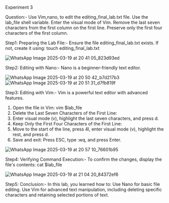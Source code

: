Experiment 3

Question:- Use Vim,nano, to edit the editing_final_lab.txt file. Use the lab_file shell variable. 
Enter the visual mode of Vim. Remove the last seven characters from the first column on the first line. 
Preserve only the first four characters of the first column.

Step1: Preparing the Lab File:- Ensure the file editing_final_lab.txt exists. If not, create it using: touch editing_final_lab.txt

![WhatsApp Image 2025-03-19 at 20 41 05_823d93ed](https://github.com/user-attachments/assets/bd5db063-f344-4272-a15d-9892c483eaea)

Step2: Editing with Nano:- Nano is a beginner-friendly text editor.

![WhatsApp Image 2025-03-19 at 20 50 42_b7d217b3](https://github.com/user-attachments/assets/d3c016eb-0d63-47ca-9f4e-5c8a0a8179b6)
![WhatsApp Image 2025-03-19 at 20 51 31_d7fb819f](https://github.com/user-attachments/assets/bf9e72e7-f227-4af8-bb0c-00011c9a30fd)

Step3: Editing with Vim:- Vim is a powerful text editor with advanced features.
1. Open the file in Vim: vim $lab_file
2. Delete the Last Seven Characters of the First Line:
3. Enter visual mode (v), highlight the last seven characters, and press d.
4. Keep Only the First Four Characters of the First Line:
5. Move to the start of the line, press 4l, enter visual mode (v), highlight the rest, and press d.
6. Save and exit: Press ESC, type :wq, and press Enter.

![WhatsApp Image 2025-03-19 at 20 57 10_76601b95](https://github.com/user-attachments/assets/2cfd8fe7-0a28-4492-a754-b69a097d8bb5)

Step4: Verifying Command Execution:- To confirm the changes, display the file's contents: cat $lab_file

![WhatsApp Image 2025-03-19 at 21 04 20_84372ef6](https://github.com/user-attachments/assets/2ddd06da-454c-4872-9b1f-46ec50226279)

Step5: Conclusion:- 
In this lab, you learned how to:
Use Nano for basic file editing.
Use Vim for advanced text manipulation, including deleting specific characters and retaining selected portions of text.
